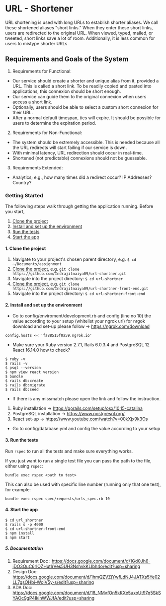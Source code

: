 # URL - Shortener

URL shortening is used with long URLs to establish shorter aliases. We call these shortened aliases "short links." When they enter these short links, users are redirected to the original URL. When viewed, typed, mailed, or tweeted, short links save a lot of room. Additionally, it is less common for users to mistype shorter URLs.

##  Requirements and Goals of the System

1. Requirements for Functional: 

-  Our service should create a shorter and unique alias from it, provided a URL. This is called a short link. To be readily copied and pasted into applications, this connexion should be short enough. 
- Our service can guide them to the original connexion when users access a short link. 
- Optionally, users should be able to select a custom short connexion for their URL. 
- After a normal default timespan, ties will expire. It should be possible for users to determine the expiration period.

2. Requirements for Non-Functional: 

- The system should be extremely accessible. This is needed because all the URL redirects will start failing if our service is down. 
- With minimal latency, URL redirection should occur in real-time. 
- Shortened (not predictable) connexions should not be guessable.

3. Requirements Extended: 

- Analytics; e.g., how many times did a redirect occur? IP Addresses? Country?

### Getting Started

The following steps walk through getting the application running. Before you start,

1. [Clone the project](#1-clone-the-project)
2. [Install and set up the environment](#2-install-and-set-up-the-environment)
3. [Run the tests](#3-run-the-tests)
4. [Start the app](#4-start-the-app)


#### 1. Clone the project
1. Navigate to your project's chosen parent directory, e.g. `$ cd ~/Documents/assignment`
2. [Clone the project](https://help.github.com/articles/cloning-a-repository/), e.g. `git clone https://github.com/Indrajitnaiya09/url-shortner.git`
3. Navigate into the project directory: `$ cd url-shortner`
4. [Clone the project](https://help.github.com/articles/cloning-a-repository/), e.g. `git clone https://github.com/Indrajitnaiya09/url-shortner-front-end.git`
5. Navigate into the project directory: `$ cd url-shortner-front-end`

#### 2. Install and set up the environment

* Go to config/enviroment/development.rb and config (line no 10) the value according to your setup (whitelist your ngrok url)
 for nrgok download and set-up please follow -> https://ngrok.com/download

```
config.hosts << 'fa88515f0a59.ngrok.io'
```

* Make sure your Ruby version 2.7.1, Rails 6.0.3.4 and PostgreSQL 12 React 16.14.0 how to check?

```
$ ruby -v
$ rails -v
$ psql --version
$ npm view react version
$ bundle
$ rails db:create
$ rails db:migrate
$ rails db:seed
```

* If there is any missmatch please open the link and follow the instruction.

1. Ruby installation -> https://gorails.com/setup/osx/10.15-catalina
2. PostgreSQL installation -> https://www.postgresql.org/
3. React set-up -> https://www.youtube.com/watch?v=00kXjx9k3Os


* Go to config/database.yml and config the value according to your setup


#### 3. Run the tests

Run `rspec` to run all the tests and make sure everything works.

If you just want to run a single test file you can pass the path to the file, either using `rspec`:
```
bundle exec rspec <path to test>
```

This can also be used with specific line number (running only that one test), for example:
```
bundle exec rspec spec/requests/urls_spec.rb 10
```

#### 4. Start the app

```
$ cd url_shortner
$ rails s -p 4000
$ cd url-shortner-front-end
$ npm install
$ npm start 

```


##### 5. Documentation

1. Requirement Doc : https://docs.google.com/document/d/1Gd0Jh6-jDO3QuC6rlOZHutIrVes5UH3NshvkKLIbh4o/edit?usp=sharing
2. Design Doc: https://docs.google.com/document/d/1hmQZVZjYwfLdNJ4JATXs5Ye02LL7gsOHbi-WoIV5y-s/edit?usp=sharing
3. ADA Doc: https://docs.google.com/document/d/18_NMvfOn5kKXe5uxoUt97q5SkSYAOc9gP4IkinWWJfA/edit?usp=sharing
